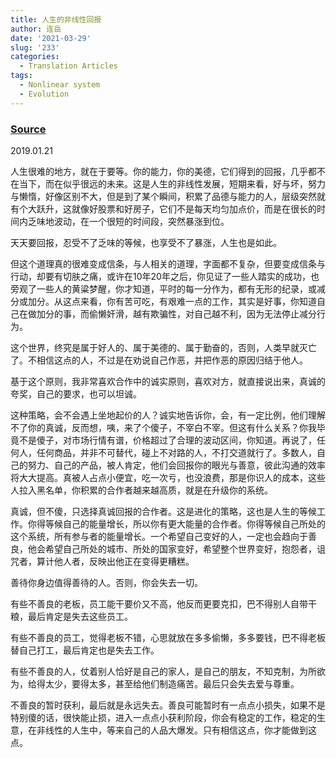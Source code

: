 ```yaml
---
title: 人生的非线性回报
author: 连岳
date: '2021-03-29'
slug: '233'
categories:
  - Translation Articles
tags:
  - Nonlinear system
  - Evolution
---
```



### [Source](https://posts.careerengine.us/p/5c4fc5ebe3f65f5ecca98360)

2019.01.21


人生很难的地方，就在于要等。你的能力，你的美德，它们得到的回报，几乎都不在当下，而在似乎很远的未来。这是人生的非线性发展，短期来看，好与坏，努力与懒惰，好像区别不大，但是到了某个瞬间，积累了品德与能力的人，层级突然就有个大跃升，这就像好股票和好房子，它们不是每天均匀加点价，而是在很长的时间内乏味地波动，在一个很短的时间段，突然暴涨到位。

天天要回报，忍受不了乏味的等候，也享受不了暴涨，人生也是如此。

但这个道理真的很难变成信条，与人相关的道理，字面都不复杂，但要变成信条与行动，却要有切肤之痛，或许在10年20年之后，你见证了一些人踏实的成功，也旁观了一些人的黄粱梦醒，你才知道，平时的每一分作为，都有无形的纪录，或减分或加分。从这点来看，你有苦可吃，有艰难一点的工作，其实是好事，你知道自己在做加分的事，而偷懒奸滑，越有欺骗性，对自己越不利，因为无法停止减分行为。

这个世界，终究是属于好人的、属于美德的、属于勤奋的，否则，人类早就灭亡了。不相信这点的人，不过是在劝说自己作恶，并把作恶的原因归结于他人。

基于这个原则，我非常喜欢合作中的诚实原则，喜欢对方，就直接说出来，真诚的夸奖，自己的要求，也可以坦诚。

这种策略，会不会遇上坐地起价的人？诚实地告诉你，会，有一定比例，他们理解不了你的真诚，反而想，咦，来了个傻子，不宰白不宰。但这有什么关系？你我毕竟不是傻子，对市场行情有谱，价格超过了合理的波动区间，你知道。再说了，任何人，任何商品，并非不可替代，碰上不对路的人，不打交道就行了。多数人，自己的努力、自己的产品，被人肯定，他们会回报你的眼光与善意，彼此沟通的效率将大大提高。真被人占点小便宜，吃一次亏，也没浪费，那是你识人的成本，这些人拉入黑名单，你积累的合作者越来越高质，就是在升级你的系统。

真诚，但不傻，只选择真诚回报的合作者。这是进化的策略，这也是人生的等候工作。你得等候自己的能量增长，所以你有更大能量的合作者。你得等候自己所处的这个系统，所有参与者的能量增长。一个希望自己变好的人，一定也会趋向于善良，他会希望自己所处的城市、所处的国家变好，希望整个世界变好，抱怨者，诅咒者，算计他人者，反映出他正在变得更糟糕。

善待你身边值得善待的人。否则，你会失去一切。

有些不善良的老板，员工能干要价又不高，他反而更要克扣，巴不得别人自带干粮，最后肯定是失去这些员工。

有些不善良的员工，觉得老板不错，心思就放在多多偷懒，多多要钱，巴不得老板替自己打工，最后肯定也是失去工作。

有些不善良的人，仗着别人恰好是自己的家人，是自己的朋友，不知克制，为所欲为，给得太少，要得太多，甚至给他们制造痛苦。最后只会失去爱与尊重。

不善良的暂时获利，最后就是永远失去。善良可能暂时有一点点小损失，如果不是特别傻的话，很快能止损，进入一点点小获利阶段，你会有稳定的工作，稳定的生意，在非线性的人生中，等来自己的人品大爆发。只有相信这点，你才能做到这点。
